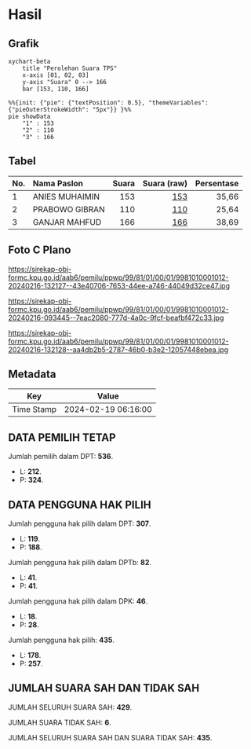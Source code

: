 # Hasil

## Grafik

```mermaid
xychart-beta
    title "Perolehan Suara TPS"
    x-axis [01, 02, 03]
    y-axis "Suara" 0 --> 166
    bar [153, 110, 166]
```

```mermaid
%%{init: {"pie": {"textPosition": 0.5}, "themeVariables": {"pieOuterStrokeWidth": "5px"}} }%%
pie showData
    "1" : 153
    "2" : 110
    "3" : 166
```

## Tabel

| No. | Nama Paslon    | Suara | Suara (raw) | Persentase |
|:--- |:-------------- | -----:| -----------:| ----------:|
| 1   | ANIES MUHAIMIN | 153   | [153][p-1]  | 35,66      |
| 2   | PRABOWO GIBRAN | 110   | [110][p-2]  | 25,64      |
| 3   | GANJAR MAHFUD  | 166   | [166][p-3]  | 38,69      |


[p-1]: https://github.com/gigit-pemilu/pemilu-2024-99-luar-negeri/blob/main/pilpres/hitung-suara/sub/99-luar-negeri/sub/81-new-york-amerika-serikat/sub/01-new-york-amerika-serikat/sub/0001-new-york-amerika-serikat/sub/012-tps-005/sub/paslon-1.txt
[p-2]: https://github.com/gigit-pemilu/pemilu-2024-99-luar-negeri/blob/main/pilpres/hitung-suara/sub/99-luar-negeri/sub/81-new-york-amerika-serikat/sub/01-new-york-amerika-serikat/sub/0001-new-york-amerika-serikat/sub/012-tps-005/sub/paslon-2.txt
[p-3]: https://github.com/gigit-pemilu/pemilu-2024-99-luar-negeri/blob/main/pilpres/hitung-suara/sub/99-luar-negeri/sub/81-new-york-amerika-serikat/sub/01-new-york-amerika-serikat/sub/0001-new-york-amerika-serikat/sub/012-tps-005/sub/paslon-3.txt

## Foto C Plano

https://sirekap-obj-formc.kpu.go.id/aab6/pemilu/ppwp/99/81/01/00/01/9981010001012-20240216-132127--43e40706-7653-44ee-a746-44049d32ce47.jpg

https://sirekap-obj-formc.kpu.go.id/aab6/pemilu/ppwp/99/81/01/00/01/9981010001012-20240216-093445--7eac2080-777d-4a0c-9fcf-beafbf472c33.jpg

https://sirekap-obj-formc.kpu.go.id/aab6/pemilu/ppwp/99/81/01/00/01/9981010001012-20240216-132128--aa4db2b5-2787-46b0-b3e2-12057448ebea.jpg


## Metadata

| Key        | Value               |
| ---------- | ------------------- |
| Time Stamp | 2024-02-19 06:16:00 |


## DATA PEMILIH TETAP

Jumlah pemilih dalam DPT: **536**.
 * L: **212**.
 * P: **324**.

## DATA PENGGUNA HAK PILIH

Jumlah pengguna hak pilih dalam DPT: **307**.
 * L: **119**.
 * P: **188**.

Jumlah pengguna hak pilih dalam DPTb: **82**.
 * L: **41**.
 * P: **41**.

Jumlah pengguna hak pilih dalam DPK: **46**.
 * L: **18**.
 * P: **28**.

Jumlah pengguna hak pilih: **435**.
 * L: **178**.
 * P: **257**.

## JUMLAH SUARA SAH DAN TIDAK SAH

JUMLAH SELURUH SUARA SAH: **429**.

JUMLAH SUARA TIDAK SAH: **6**.

JUMLAH SELURUH SUARA SAH DAN SUARA TIDAK SAH: **435**.


